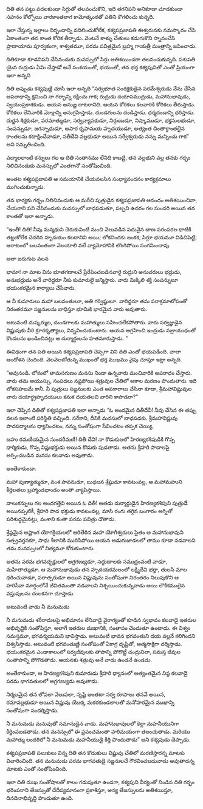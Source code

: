 ﻿దితి తన పట్టు వదలకుండా సిగ్గుతో తలవంచుకొని, ఇది తగనిపని అనికూడా చూడకుండా సహనం కోల్పోయి వారకాంతలాగ కామోత్కంఠతో పతిని కౌగలించు కున్నది. 

ఇలా చేస్తున్న ఇల్లాలు నిర్భందాన్ని వదిలించుకోలేక, కశ్యపప్రజాపతి ఈశ్వరునకు నమస్కారం చేసి ఏకాంతంగా తన కాంత కోరిక తీర్చాడు. వెంటనే కాళ్ళు చేతులు కడుగుకొని స్నానంచేసి ప్రాణాయామ పూర్వకంగా, శాశ్వతమూ, పరమ పవిత్రమైన బ్రహ్మ గాయత్రీ మంత్రాన్ని జపించాడు. 

దితికూడా కూడనిపని చేసినందుకు మనస్సులో సిగ్గు అతిశయించగా తలవంచుకున్నది. పశుపతి యైన రుద్రుడు ఏమి చేస్తాడో అనే సంశయంతో, భయంతో, తన భర్త కశ్యపునితో ఎంతో ప్రియంగా ఇలా అన్నది 

దితి అప్పుడు కశ్యపుణ్ణి చూసి ఇలా అన్నది “సర్వభూత సంరక్షకుడైన పరమేశ్వరుడు నేను చేసిన అపరాధాన్ని క్షమించి నా గర్భాన్ని రక్షించు గాక; రుద్రుడు దయాసముద్రుడు, మహానుభావుడు, స్వయంప్రకాశకుడు. ఆయన అనుజ్ఞ దాటరానిది. ఆయన కోరికలు కలవారికి కోరికలు తీరుస్తాడు. కోరికలు లేనివారికి మోక్షాన్ని అనుగ్రహిస్తాడు. దుండగులను దండిస్తాడు. ధర్మదండాన్ని ధరిస్తాడు. దుర్జన శిక్షకుడూ, పరమాత్ముడూ, సర్వవ్యాపకుడూ, నిర్గుణుడూ, నిష్కాముడూ, భక్తసులభుడూ, సంపన్నుడూ, జగన్నాధుడూ, అపార కృపామయ హృదయుడూ, అత్యంత చింతాక్రాంతలైన కాంతలను కటాక్షించేవాడూ, సతీదేవి వల్లభుడూ అయిన సర్వేశ్వరుడు నన్ను మన్నించు గాక” అని సన్నుతించింది. 

పద్మాలలాంటి కన్నులు గల ఆ దితి సంతానము లేనిది కాబట్టి, తన వల్లభుని వల్ల తనకు గర్భం నిలిచినందుకు మనస్సులో ఎంతగానో సంతోషించింది. 

అంతట కశ్యపప్రజాపతి ఆ సమయానికి చేయవలసిన సంధ్యావందనం కార్యక్రమాలు ముగించుకున్నాడు. 

తన భార్యకు గర్భం నిలిచినందుకు ఆ మరీచి పుత్రుడైన కశ్యపప్రజాపతి ఆనందం అతిశయించినా, చేయరాని పని చేసినందుకు మనస్సులో బాధపడుతూ, పల్చని ఉదరం గల సుందరి అయిన తన కాంతతో ఇలా అన్నాడు. 

“ఇంతీ! దితి! నీవు మన్మథుని చెరుకువింటి నుంచి వెలువడిన పదునైన బాణ పరంపరల ధాటికి తట్టుకోలేక చెదరిన హృదయం కలదానివి అయి; లోకనిందకు జంకక; సిగ్గూ భయమూ విడిచిపెట్టి; ఆరాటంలో బలవంతంగా వెలయాలి వలే వ్యామోహానికి లొంగిపోయి సంగమించావు. 

అలా జరుగుట వలన 

భామా! నా మాట విను భూతగణాలచే ప్రేరేపించబడినవారై రుద్రుని అనుచరులు భద్రుడు, అనుభద్రుడు అనే వారిద్దరూ నీకు కుమారులై జన్మిస్తారు. వారు మిక్కిలి శక్తి సంపన్నులూ భయంకరమైన కార్యాలు చేసేవారు. 

ఆ నీ కుమారులు మహా బలవంతులూ, అతి గర్విష్ఠులూ. వారిద్దరూ తమ పరాక్రమాటోపంతో నిరంతరమూ సజ్జనులను బాధిస్తూ భూమికి భారమైన వారు అవుతారు. 

అటువంటి దుష్కర్ముల, దుండగాలకు మహాత్ములు సహించలేకపోతారు. వారు సర్వజ్ఞుడైన విష్ణువుకు వీరి క్రూరకృత్యాలు, విన్నవించుకుంటారు. ఆయన ఆగ్రహించి ఇంద్రుడు వజ్రాయుధంతో కొండలను ఖండించినట్లు ఆ దుర్మార్గులను హతమారుస్తాడు. " 

ఈవిధంగా తన పతి అయిన కశ్యపప్రజాపతి చెప్పగా విని దితి ఎంతో భయపడింది. చాలా ఆందోళన చెందింది. వెలవెలబోతున్న ముఖంతో భర్త ముఖము వైపు చూస్తూ ఇట్లా అన్నది. 

“అవునండి. లోకంలో తామసగుణం మనసు నిండా ఉన్నవారు మంచివారికి అపరాధం చేస్తారు. వారు తమ ఆయుస్సు, సంపదలు నష్టపోయి శత్రువుల చేతిలో అకాల మరణం పొందుతారు. ఇది లోకసహజమే కానీ. నీ పుత్రులు సజ్జనులకు ఎంత అపకారాలు చేసినా కూడా, శ్రీమహావిష్ణువుల వారు దయార్థ్రహృదయులు కనుక దయతలచి వారిని కాపాడరా?” 

ఇలా చెప్పిన దితితో కశ్యపప్రజాపతి ఇలా అన్నాడు “ఓ అందమైన దితీదేవీ! నీవు చేసిన ఈ తప్పు వలన ఇలాంటి పరిస్థితి వచ్చింది. సరేకాని, దీనికి మనసులో బాధపడకు. శ్రీమహావిష్ణువు పాదపద్మాలను ధ్యానించటం, నన్ను సంతోషంగా సేవించటం తప్పక చెయ్యి. 

బహు రమణీయమైన సుందరీమణీ! దితీ దేవి! నా కొడుకులలో హిరణ్యకశిపుడికి గొప్ప ధార్మికుడు, గొప్ప విష్ణుభక్తుడు అయిన కొడుకు పుడతాడు. అతను శ్రీహరి పాదాలపై అర్పించబడిన మనసు కలవాడు అవుతాడు. 

అంతేకాకుండా. 

మహా పుణ్యాత్ముడూ, వంశ పావనుడూ, బుధజన శ్రేష్ఠుడూ కావటంవల్ల, ఆ మహామహుని కీర్తిలతలు బ్రహ్మాండభాండం అంతా వ్యాపిస్తాయి. 

వాలుకన్నులు గల అందగత్తెవి అయిన ఓ దితీ! అతడు దుర్మార్గుడైన హిరణ్యకశిపుని పుత్రుడే అయినప్పటికీ, శ్రీహరి పాద భక్తుడు కావటంవల్ల, మాసి రంగు తగ్గిన బంగారం అగ్నితో పరిశుద్ధమైనట్లు, వంశాని కంతా పరమ పవిత్రు డౌతాడు. 

శ్రేష్ఠమైన అష్టాంగ యోగక్రియలలో ఆరితేరిన మహా యోగీశ్వరులు సైతం ఆ మహానుభావుని సత్ప్రవర్తనకూ, సాధు శీలానికి మురిసిపోయి ఆయన అడుగుజాడలలో తాము కూడా నడవాలని తమ మనస్సులలో నిత్యమూ కోరుకుంటారు. 

అతను పరమ భగవద్భక్తులలో అగ్రగణ్యుడూ, సద్గుణాలకు సముద్రంవంటి వాడూ, మహితాత్ముడూ. ఆ మహానుభావుడు తన హృదయకమలంలో లక్ష్మిదేవి భర్తా, తులసి మాల ధరించువాడూ, పరాత్పరుడూ అయిన విష్ణువును సంతోషంగా నిరంతరం నిలుపుకొని ఆ హరిసేవా మార్గంలోనే జీవితమంతా నడవాలని నిశ్చయించుకున్నవాడు అయి లౌకికములైన వస్తువులను చులకనగా చూస్తాడు. 

అటువంటి వాడు నీ మనుమడు 

నీ మనుమడు శరీరాదులపై అభిమానం లేనివాడై వైరాగ్యంతో కూడిన స్వభావం కలవాడై ఇతరుల అభివృద్ధికి సంతోషిస్తూ, అలాగే ఇతరుల దుఃఖానికి, సంతాపం చెందుతూ ఉంటాడు. ఈ విశ్వం సమస్తమూ, భగవన్మయమని భావిస్తాడు. అటువంటి భావన భగవంతుని దయ వల్లనే కలిగిందని విశ్వసిస్తాడు. అటువంటి భగవంతుణ్ణి సంతోషంతో ఏకాగ్ర దృష్టితో, ఆత్మసాక్షిగా దర్శిస్తాడు. భయంకరమైన ఎండాకాలంలో సర్వజీవులకు తాపాన్ని పోగొట్టే చంద్రునిలా, సమస్త జీవుల సంతాపాన్ని పోగొడతాడు. ఆయనకు శత్రువు అనే వాడు ఉండనే ఉండడు. 

అంతేకాకుండా, ఆ హిరణ్యకశిపుని కుమారుడు శ్రీహరి ధ్యానంలో అత్యంతమైన నిష్ఠ కలవాడై పరమ భాగవతులలో అగ్రగణ్యుడు అవుతాడు. 

నిర్మలమైన తన లోపలా వెలుపలా, సృష్టి అంతటా సర్వ రూపాలు తనవే అయిన, రమావల్లభుడూ అయిన విష్ణువు యొక్క మకరకుండలాలతో మనోహరమైన ముఖాన్ని సంతోషంగా సందర్శిస్తాడు. 

నీ మనుమడు మనువుతో సమానుడైన వాడు. మహానుభావులలో కెల్లా మహనీయునిగా కీర్తింపబడతాడు. తన మనస్సులో ఈ ప్రపంచమంతా హరిమయంగా తలంచుతాడు. మరియు మహాత్ము లందరిలో నీ మనుమడు మహనీయుడై కీర్తి పొందుతాడు” అని కశ్యపుడు చెప్పాడు. 

కశ్యపప్రజాపతి పలుకులు విన్న దితి తన కొడుకులు విష్ణువు చేతిలో మరణిస్తారన్న మాటకు విచారించింది. తన మనుమడు పరమ భాగవతుడై సజ్జనులచే గౌరవించబడువాడు అవుతాడన్న మాటకు ఎంతో సంతోషించింది. 

ఇలా దితి దుఃఖ సంతోషాలతో కాలం గడుపుతూ ఉండగా, కశ్యపుని వీర్యంతో నిండిన దితి గర్భం భరింపరాని తేజస్సుతో దేదీప్యమానంగా ప్రకాశిస్తూ, అన్య తేజస్సులను అతిశయిస్తూ, దినదినాభివృద్ధి పొందుతూ ఉంది. 

